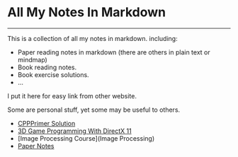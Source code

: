 # All My Notes In Markdown

-----------

This is a collection of all my notes in markdown. including:

- Paper reading notes in markdown (there are others in plain text or mindmap)
- Book reading notes.
- Book exercise solutions.
- ...


I put it here for easy link from other website. 

Some are personal stuff, yet some may be useful to others.


- [CPPPrimer Solution](CPPPrimer)
- [3D Game Programming With DirectX 11](D3D11Luna)
- [Image Processing Course](Image Processing)	
- [Paper Notes](Paper)




